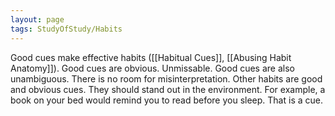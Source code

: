 ```yaml
---
layout: page
tags: StudyOfStudy/Habits 
---
```


Good cues make effective habits ([[Habitual Cues]], [[Abusing Habit Anatomy]]). Good cues are obvious. Unmissable. Good cues are also unambiguous. There is no room for misinterpretation. Other habits are good and obvious cues. They should stand out in the environment. For example, a book on your bed would remind you to read before you sleep. That is a cue.